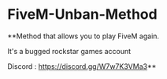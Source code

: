 # FiveM-Unban-Method
**Method that allows you to play FiveM again. 

It's a bugged rockstar games account

Discord : https://discord.gg/W7w7K3VMa3**
